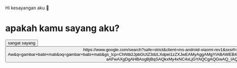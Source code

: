 Hi kesayangan aku 🥰
<h1>apakah kamu sayang aku? </h1>
<div class="container">
<button>sangat sayang</button>
<button>https://www.google.com/search?safe=strict&client=ms-android-xiaomi-rev1&sxsrf=ALeKk01puYyi_BZcndmhyIxG6g3vY8ntnQ%3A1609750012106&ei=_NXyX7nzBYif4-EP8tKs-Aw&q=gambar+babi+mati&oq=gambar+babi+mati&gs_lcp=ChNtb2JpbGUtZ3dzLXdpei1zZXJwEAMyAggAMgYIABAWEB46BAgAEEc6BwgjEOoCECc6BAgjECc6BAgAEEM6CAgAELEDEIMBOgUIABCxAzoICC4QsQMQgwE6AgguOgQIIRAVUPwaWPI7YI8-aAFwAXgDgAHBAogBjBqSAQkxMy4xNC4xLjGYAQCgAQGwAQ_IAQjAAQE&sclient=mobile-gws-wiz-serp#imgrc=UehJw8s1bM6-0Mtidak sama sekali </button> 

 

